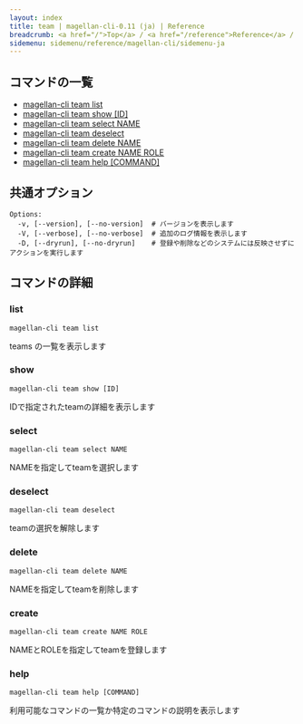 ```yaml
---
layout: index
title: team | magellan-cli-0.11 (ja) | Reference
breadcrumb: <a href="/">Top</a> / <a href="/reference">Reference</a> / <a href="/reference/magellan-cli/ja">magellan-cli-0.11</a> / team ja <a href="/reference/en/resources/team.html">en</a>
sidemenu: sidemenu/reference/magellan-cli/sidemenu-ja
---
```


## コマンドの一覧

- [magellan-cli team list](#list)
- [magellan-cli team show [ID]](#show)
- [magellan-cli team select NAME](#select)
- [magellan-cli team deselect](#deselect)
- [magellan-cli team delete NAME](#delete)
- [magellan-cli team create NAME ROLE](#create)
- [magellan-cli team help [COMMAND]](#help)

## 共通オプション

```text
Options:
  -v, [--version], [--no-version]  # バージョンを表示します
  -V, [--verbose], [--no-verbose]  # 追加のログ情報を表示します
  -D, [--dryrun], [--no-dryrun]    # 登録や削除などのシステムには反映させずにアクションを実行します

```


## コマンドの詳細
### <a name="list"></a>list

```text
magellan-cli team list
```

teams の一覧を表示します

### <a name="show"></a>show

```text
magellan-cli team show [ID]
```

IDで指定されたteamの詳細を表示します

### <a name="select"></a>select

```text
magellan-cli team select NAME
```

NAMEを指定してteamを選択します

### <a name="deselect"></a>deselect

```text
magellan-cli team deselect
```

teamの選択を解除します

### <a name="delete"></a>delete

```text
magellan-cli team delete NAME
```

NAMEを指定してteamを削除します

### <a name="create"></a>create

```text
magellan-cli team create NAME ROLE
```

NAMEとROLEを指定してteamを登録します

### <a name="help"></a>help

```text
magellan-cli team help [COMMAND]
```

利用可能なコマンドの一覧か特定のコマンドの説明を表示します

